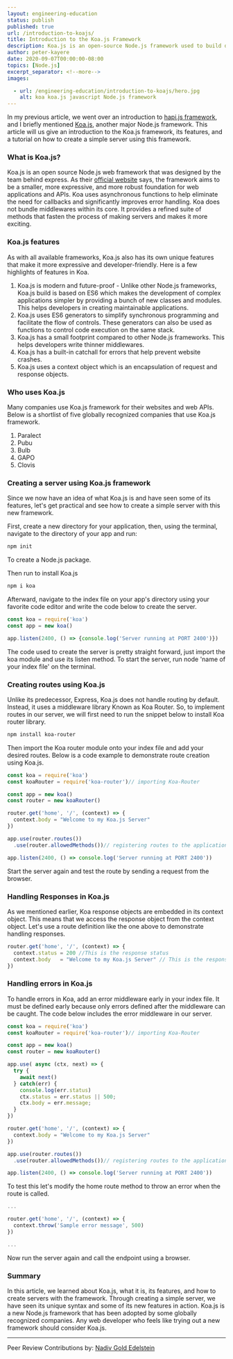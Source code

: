 ```yaml
---
layout: engineering-education
status: publish
published: true
url: /introduction-to-koajs/
title: Introduction to the Koa.js Framework
description: Koa.js is an open-source Node.js framework used to build developer-friendly and expressive web applications as well as APIs.
author: peter-kayere
date: 2020-09-07T00:00:00-08:00
topics: [Node.js]
excerpt_separator: <!--more-->
images:

  - url: /engineering-education/introduction-to-koajs/hero.jpg
    alt: koa koa.js javascript Node.js framework
---
```

In my previous article, we went over an introduction to [hapi.js framework](/introduction-to-hapi/), and I briefly mentioned [Koa.js](https://www.koajs.com), another major Node.js framework. This article will us give an introduction to the Koa.js framework, its features, and a tutorial on how to create a simple server using this framework.
<!--more-->

### What is Koa.js?
Koa.js is an open source Node.js web framework that was designed by the team behind express. As their [official website](https://koajs.com/) says, the framework aims to be a smaller, more expressive, and more robust foundation for web applications and APIs. Koa uses asynchronous functions to help eliminate the need for callbacks and significantly improves error handling. Koa does not bundle middlewares within its core. It provides a refined suite of methods that fasten the process of making servers and makes it more exciting.

### Koa.js features
As with all available frameworks, Koa.js also has its own unique features that make it more expressive and developer-friendly.
Here is a few highlights of features in Koa.
1. Koa.js is modern and future-proof - Unlike other Node.js frameworks, Koa.js build is based on ES6 which makes the development of complex applications simpler by providing a bunch of new classes and modules. This helps developers in creating maintainable applications.
2. Koa.js uses ES6 generators to simplify synchronous programming and facilitate the flow of controls. These generators can also be used as functions to control code execution on the same stack.
3. Koa.js has a small footprint compared to other Node.js frameworks. This helps developers write thinner middlewares.
4. Koa.js has a built-in catchall for errors that help prevent website crashes.
5. Koa.js uses a context object which is an encapsulation of request and response objects.

### Who uses Koa.js
Many companies use Koa.js framework for their websites and web APIs.
Below is a shortlist of five globally recognized companies that use Koa.js framework.
1. Paralect
2. Pubu
3. Bulb
4. GAPO
5. Clovis                                             

### Creating a server using Koa.js framework
Since we now have an idea of what Koa.js is and have seen some of its features, let's get practical and see how to create a simple server with this new framework.

First, create a new directory for your application, then, using the terminal, navigate to the directory of your app and run:

```bash
npm init
```
To create a Node.js package.

Then run to install Koa.js

```bash
npm i koa
```

Afterward, navigate to the index file on your app's directory using your favorite code editor and write the code below to create the server.

```js
const koa = require('koa')
const app = new koa()

app.listen(2400, () => {console.log('Server running at PORT 2400')})
```
The code used to create the server is pretty straight forward, just import the koa module and use its listen method. To start the server, run node 'name of your index file' on the terminal.

### Creating routes using Koa.js
Unlike its predecessor, Express, Koa.js does not handle routing by default. Instead, it uses a middleware library Known as Koa Router. So, to implement routes in our server, we will first need to run the snippet below to install Koa router library.

```bash
npm install koa-router
```

Then import the Koa router module onto your index file and add your desired routes.
Below is a code example to demonstrate route creation using Koa.js.

```js
const koa = require('koa')
const koaRouter = require('koa-router')// importing Koa-Router

const app = new koa()
const router = new koaRouter()

router.get('home', '/', (context) => {
  context.body = "Welcome to my Koa.js Server"
})

app.use(router.routes())
  .use(router.allowedMethods())// registering routes to the application

app.listen(2400, () => console.log('Server running at PORT 2400'))
```
Start the server again and test the route by sending a request from the browser.

### Handling Responses in Koa.js
As we mentioned earlier, Koa response objects are embedded in its context object. This means that we access the response object from the context object.
Let's use a route definition like the one above to demonstrate handling responses.

```js
router.get('home', '/', (context) => {
  context.status = 200 //This is the response status
  context.body   = "Welcome to my Koa.js Server" // This is the response body
})
```
### Handling errors in Koa.js
To handle errors in Koa, add an error middleware early in your index file. It must be defined early because only errors defined after the middleware can be caught.
The code below includes the error middleware in our server.

```js
const koa = require('koa')
const koaRouter = require('koa-router')// importing Koa-Router

const app = new koa()
const router = new koaRouter()

app.use( async (ctx, next) => {
  try {
    await next()
  } catch(err) {
    console.log(err.status)
    ctx.status = err.status || 500;
    ctx.body = err.message;
  }
})

router.get('home', '/', (context) => {
  context.body = "Welcome to my Koa.js Server"
})

app.use(router.routes())
  .use(router.allowedMethods())// registering routes to the application

app.listen(2400, () => console.log('Server running at PORT 2400'))
```
To test this let's modify the home route method to throw an error when the route is called.

```js
...

router.get('home', '/', (context) => {
  context.throw('Sample error message', 500)
})

...
```
Now run the server again and call the endpoint using a browser.

### Summary
In this article, we learned about Koa.js, what it is, its features, and how to create servers with the framework. Through creating a simple server, we have seen its unique syntax and some of its new features in action. Koa.js is a new Node.js framework that has been adopted by some globally recognized companies. Any web developer who feels like trying out a new framework should consider Koa.js.

---
Peer Review Contributions by: [Nadiv Gold Edelstein](/authors/nadiv-gold-edelstein/)
